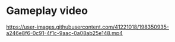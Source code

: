 # Gameplay video
https://user-images.githubusercontent.com/41221018/198350935-a246e8f6-0c91-4f1c-9aac-0a08ab25e148.mp4
